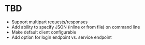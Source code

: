 
# TBD

* Support multipart requests/responses
* Add ability to specify JSON (inline or from file) on command line
* Make default client configurable
* Add option for login endpoint vs. service endpoint
